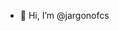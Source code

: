 - 👋 Hi, I’m @jargonofcs

<!---
jargonofcs/jargonofcs is a ✨ special ✨ repository because its `README.md` (this file) appears on your GitHub profile.
You can click the Preview link to take a look at your changes.
--->
